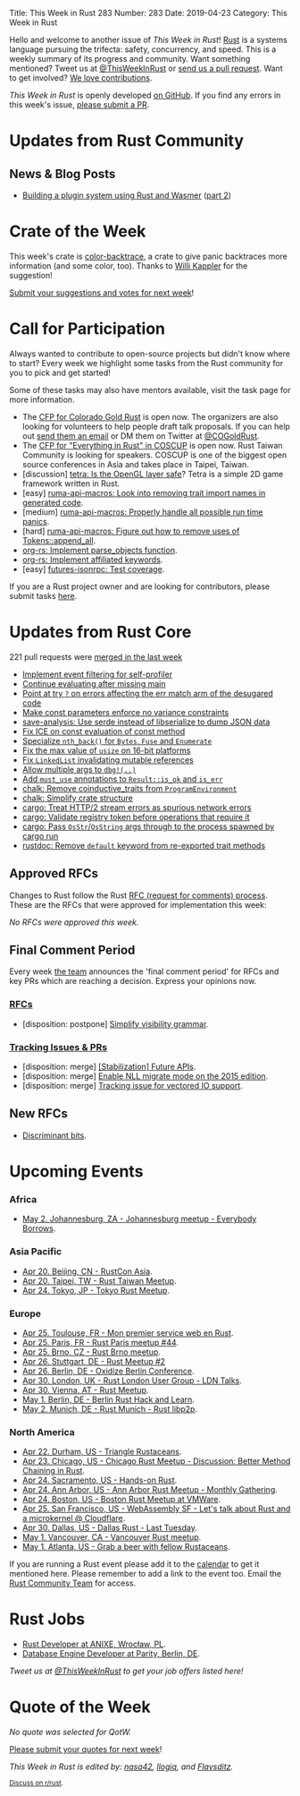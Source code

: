 Title: This Week in Rust 283
Number: 283
Date: 2019-04-23
Category: This Week in Rust

Hello and welcome to another issue of *This Week in Rust*!
[Rust](http://rust-lang.org) is a systems language pursuing the trifecta: safety, concurrency, and speed.
This is a weekly summary of its progress and community.
Want something mentioned? Tweet us at [@ThisWeekInRust](https://twitter.com/ThisWeekInRust) or [send us a pull request](https://github.com/cmr/this-week-in-rust).
Want to get involved? [We love contributions](https://github.com/rust-lang/rust/blob/master/CONTRIBUTING.md).

*This Week in Rust* is openly developed [on GitHub](https://github.com/cmr/this-week-in-rust).
If you find any errors in this week's issue, [please submit a PR](https://github.com/cmr/this-week-in-rust/pulls).

# Updates from Rust Community

## News & Blog Posts
* [Building a plugin system using Rust and Wasmer](https://wiredforge.com/blog/wasmer-plugin-pt-1) ([part 2](https://wiredforge.com/blog/wasmer-plugin-pt-2))

# Crate of the Week

This week's crate is [color-backtrace](https://github.com/athre0z/color-backtrace), a crate to give panic backtraces more information (and some color, too). Thanks to [Willi Kappler](https://users.rust-lang.org/t/crate-of-the-week/2704/518) for the suggestion!

[Submit your suggestions and votes for next week][submit_crate]!

[submit_crate]: https://users.rust-lang.org/t/crate-of-the-week/2704

# Call for Participation

Always wanted to contribute to open-source projects but didn't know where to start?
Every week we highlight some tasks from the Rust community for you to pick and get started!

Some of these tasks may also have mentors available, visit the task page for more information.

* The [CFP for Colorado Gold Rust](https://cfp.cogoldrust.com/events/cogoldrust-2019) is open now. The organizers are also looking for volunteers to help people draft talk proposals. If you can help out [send them an email](mailto:coloradogoldrust@gmail.com) or DM them on Twitter at [@COGoldRust](https://twitter.com/cogoldrust).
* The [CFP for "Everything in Rust" in COSCUP](https://blog.coscup.org/2019/04/2019-cfp-open.html#rust) is open now. Rust Taiwan Community is looking for speakers. COSCUP is one of the biggest open source conferences in Asia and takes place in Taipei, Taiwan.
* [discussion] [tetra: Is the OpenGL layer safe](https://github.com/17cupsofcoffee/tetra/issues/117)? Tetra is a simple 2D game framework written in Rust.
* [easy] [ruma-api-macros: Look into removing trait import names in generated code](https://github.com/ruma/ruma-api-macros/issues/16).
* [medium] [ruma-api-macros: Properly handle all possible run time panics](https://github.com/ruma/ruma-api-macros/issues/5).
* [hard] [ruma-api-macros: Figure out how to remove uses of Tokens::append_all](https://github.com/ruma/ruma-api-macros/issues/4).
* [org-rs: Implement parse_objects function](https://github.com/org-rs/org-rs/issues/8).
* [org-rs: Implement affiliated keywords](https://github.com/org-rs/org-rs/issues/11).
* [easy] [futures-jsonrpc: Test coverage](https://github.com/vlopes11/futures-jsonrpc/issues/1).

If you are a Rust project owner and are looking for contributors, please submit tasks [here][guidelines].

[guidelines]: https://users.rust-lang.org/t/twir-call-for-participation/4821

# Updates from Rust Core

221 pull requests were [merged in the last week][merged]

[merged]: https://github.com/search?q=is%3Apr+org%3Arust-lang+is%3Amerged+merged%3A2019-04-15..2019-04-22

* [Implement event filtering for self-profiler](https://github.com/rust-lang/rust/pull/59915)
* [Continue evaluating after missing main](https://github.com/rust-lang/rust/pull/59903)
* [Point at try `?` on errors affecting the err match arm of the desugared code](https://github.com/rust-lang/rust/pull/60064)
* [Make const parameters enforce no variance constraints](https://github.com/rust-lang/rust/pull/60058)
* [save-analysis: Use serde instead of libserialize to dump JSON data](https://github.com/rust-lang/rust/pull/60053)
* [Fix ICE on const evaluation of const method](https://github.com/rust-lang/rust/pull/60048)
* [Specialize `nth_back()` for `Bytes`, `Fuse` and `Enumerate`](https://github.com/rust-lang/rust/pull/60023)
* [Fix the max value of `usize` on 16-bit platforms](https://github.com/rust-lang/rust/pull/60013)
* [Fix `LinkedList` invalidating mutable references](https://github.com/rust-lang/rust/pull/60072)
* [Allow multiple args to `dbg!(..)`](https://github.com/rust-lang/rust/pull/59826)
* [Add `must_use` annotations to `Result::is_ok` and `is_err`](https://github.com/rust-lang/rust/pull/59648)
* [chalk: Remove coinductive_traits from `ProgramEnvironment`](https://github.com/rust-lang/chalk/pull/213)
* [chalk: Simplify crate structure](https://github.com/rust-lang/chalk/pull/215)
* [cargo: Treat HTTP/2 stream errors as spurious network errors](https://github.com/rust-lang/cargo/pull/6861)
* [cargo: Validate registry token before operations that require it](https://github.com/rust-lang/cargo/pull/6854)
* [cargo: Pass `OsStr`/`OsString` args through to the process spawned by cargo run](https://github.com/rust-lang/cargo/pull/6849)
* [rustdoc: Remove `default` keyword from re-exported trait methods](https://github.com/rust-lang/rust/pull/59978)

## Approved RFCs

Changes to Rust follow the Rust [RFC (request for comments)
process](https://github.com/rust-lang/rfcs#rust-rfcs). These
are the RFCs that were approved for implementation this week:

*No RFCs were approved this week.*

## Final Comment Period

Every week [the team](https://www.rust-lang.org/team.html) announces the
'final comment period' for RFCs and key PRs which are reaching a
decision. Express your opinions now.

### [RFCs](https://github.com/rust-lang/rfcs/labels/final-comment-period)

* [disposition: postpone] [Simplify visibility grammar](https://github.com/rust-lang/rfcs/pull/2640).

### [Tracking Issues & PRs](https://github.com/rust-lang/rust/labels/final-comment-period)

* [disposition: merge] [[Stabilization] Future APIs](https://github.com/rust-lang/rust/issues/59725).
* [disposition: merge] [Enable NLL migrate mode on the 2015 edition](https://github.com/rust-lang/rust/pull/59114).
* [disposition: merge] [Tracking issue for vectored IO support](https://github.com/rust-lang/rust/issues/58452).

## New RFCs

* [Discriminant bits](https://github.com/rust-lang/rfcs/pull/2684).

# Upcoming Events

### Africa

* [May  2. Johannesburg, ZA - Johannesburg meetup - Everybody Borrows](https://www.meetup.com/Johannesburg-Rust-Meetup/events/gpxrtqyzhbcb/).

### Asia Pacific

* [Apr 20. Beijing, CN - RustCon Asia](https://rustcon.asia/).
* [Apr 20. Taipei, TW - Rust Taiwan Meetup](https://www.facebook.com/events/400895290642737/).
* [Apr 24. Tokyo, JP - Tokyo Rust Meetup](https://rust.connpass.com/event/125666/).

### Europe

* [Apr 25. Toulouse, FR - Mon premier service web en Rust](https://www.meetup.com/Toulouse-Rust-Meetup/events/260218832).
* [Apr 25. Paris, FR - Rust Paris meetup #44](https://www.meetup.com/Rust-Paris/events/260443108/).
* [Apr 25. Brno, CZ - Rust Brno meetup](https://rust-brno.github.io/).
* [Apr 26. Stuttgart, DE - Rust Meetup #2](https://gettogether.community/rust-stuttgart/)
* [Apr 26. Berlin, DE - Oxidize Berlin Conference](https://oxidizeconf.com/).
* [Apr 30. London, UK - Rust London User Group - LDN Talks](https://www.meetup.com/Rust-London-User-Group/events/260565918/).
* [Apr 30. Vienna, AT - Rust Meetup](https://www.meetup.com/Rust-Vienna/events/260693863/).
* [May  1. Berlin, DE - Berlin Rust Hack and Learn](https://www.meetup.com/opentechschool-berlin/events/gkkttqyzhbcb/).
* [May  2. Munich, DE - Rust Munich - Rust libp2p](https://www.meetup.com/rust-munich/events/259984522/).

### North America

* [Apr 22. Durham, US - Triangle Rustaceans](https://www.meetup.com/triangle-rustaceans/events/mfglwpyzgbdc/).
* [Apr 23. Chicago, US - Chicago Rust Meetup - Discussion: Better Method Chaining in Rust](https://www.meetup.com/Chicago-Rust-Meetup/events/260321118).
* [Apr 24. Sacramento, US - Hands-on Rust](https://www.meetup.com/Rust-Sacramento/events/260347016/).
* [Apr 24. Ann Arbor, US - Ann Arbor Rust Meetup - Monthly Gathering](https://www.meetup.com/Ann-Arbor-Rust-Meetup/events/vsncvqyzgbgc/).
* [Apr 24. Boston, US - Boston Rust Meetup at VMWare](https://www.meetup.com/BostonRust/events/259966076/).
* [Apr 25. San Francisco, US - WebAssembly SF - Let's talk about Rust and a microkernel @ Cloudflare](https://www.meetup.com/wasmsf/events/260288977/).
* [Apr 30. Dallas, US - Dallas Rust - Last Tuesday](https://www.meetup.com/Dallas-Rust/events/zfgwzmyzgbnc/).
* [May  1. Vancouver, CA - Vancouver Rust meetup](https://www.meetup.com/Vancouver-Rust/events/hjrwvqyzhbcb/).
* [May  1. Atlanta, US - Grab a beer with fellow Rustaceans](https://www.meetup.com/Rust-ATL/events/lgtvsqyzhbcb/).

If you are running a Rust event please add it to the [calendar] to get
it mentioned here. Please remember to add a link to the event too.
Email the [Rust Community Team][community] for access.

[calendar]: https://www.google.com/calendar/embed?src=apd9vmbc22egenmtu5l6c5jbfc%40group.calendar.google.com
[community]: mailto:community-team@rust-lang.org

# Rust Jobs

* [Rust Developer at ANIXE, Wrocław, PL](https://anixe.bamboohr.co.uk/jobs/view.php?id=72).
* [Database Engine Developer at Parity, Berlin, DE](https://www.parity.io/jobs/#berlin-database-engine-developer).

*Tweet us at [@ThisWeekInRust](https://twitter.com/ThisWeekInRust) to get your job offers listed here!*

# Quote of the Week

*No quote was selected for QotW.*

[Please submit your quotes for next week](http://users.rust-lang.org/t/twir-quote-of-the-week/328)!

*This Week in Rust is edited by: [nasa42](https://github.com/nasa42), [llogiq](https://github.com/llogiq), and [Flavsditz](https://github.com/Flavsditz).*

<small>[Discuss on r/rust]().</small>
